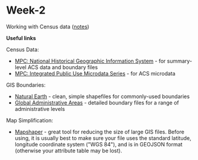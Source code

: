 # Week-2
Working with Census data ([notes](https://github.com/MUSA-620-Fall-2017/Week-2/blob/master/week-2-census-data.pptx))

**Useful links**

Census Data:
- [MPC: National Historical Geographic Information System](http://www.nhgis.org/) - for summary-level ACS data and boundary files
- [MPC: Integrated Public Use Microdata Series](https://usa.ipums.org/usa/) - for ACS microdata

GIS Boundaries:
- [Natural Earth](http://www.naturalearthdata.com/) - clean, simple shapefiles for commonly-used boundaries
- [Global Administrative Areas](http://www.gadm.org/) - detailed boundary files for a range of administrative levels

Map Simplification:
- [Mapshaper](http://www.mapshaper.org/) - great tool for reducing the size of large GIS files. Before using, it is usually best to make sure your file uses the standard latitude, longitude coordinate system ("WGS 84"), and is in GEOJSON format (otherwise your attribute table may be lost).
